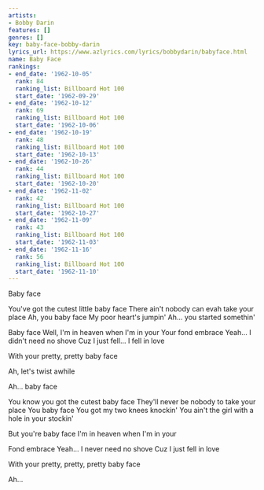 ```yaml
---
artists:
- Bobby Darin
features: []
genres: []
key: baby-face-bobby-darin
lyrics_url: https://www.azlyrics.com/lyrics/bobbydarin/babyface.html
name: Baby Face
rankings:
- end_date: '1962-10-05'
  rank: 84
  ranking_list: Billboard Hot 100
  start_date: '1962-09-29'
- end_date: '1962-10-12'
  rank: 69
  ranking_list: Billboard Hot 100
  start_date: '1962-10-06'
- end_date: '1962-10-19'
  rank: 48
  ranking_list: Billboard Hot 100
  start_date: '1962-10-13'
- end_date: '1962-10-26'
  rank: 44
  ranking_list: Billboard Hot 100
  start_date: '1962-10-20'
- end_date: '1962-11-02'
  rank: 42
  ranking_list: Billboard Hot 100
  start_date: '1962-10-27'
- end_date: '1962-11-09'
  rank: 43
  ranking_list: Billboard Hot 100
  start_date: '1962-11-03'
- end_date: '1962-11-16'
  rank: 56
  ranking_list: Billboard Hot 100
  start_date: '1962-11-10'
---
```


Baby face

You've got the cutest little baby face
There ain't nobody can evah take your place
Ah, you baby face
My poor heart's jumpin'
Ah... you started somethin'

Baby face
Well, I'm in heaven when I'm in your
Your fond embrace
Yeah... I didn't need no shove
Cuz I just fell... I fell in love

With your pretty, pretty baby face

Ah, let's twist awhile

Ah... baby face

You know you got the cutest baby face
They'll never be nobody to take your place
You baby face
You got my two knees knockin'
You ain't the girl with a hole in your stockin'

But you're baby face
I'm in heaven when I'm in your

Fond embrace
Yeah... I never need no shove
Cuz I just fell in love

With your pretty, pretty, pretty baby face

Ah...



